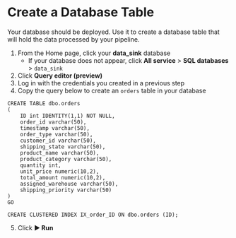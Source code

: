 # Create a Database Table
Your database should be deployed. Use it to create a database table that will hold the data processed by your pipeline.

1. From the Home page, click your **data_sink** database
    * If your database does not appear, click **All service** > **SQL databases** > `data_sink`
2. Click **Query editor (preview)**
3. Log in with the credentials you created in a previous step
4. Copy the query below to create an `orders` table in your database

```
CREATE TABLE dbo.orders
(
    ID int IDENTITY(1,1) NOT NULL,
    order_id varchar(50),
    timestamp varchar(50), 
    order_type varchar(50),
    customer_id varchar(50),
    shipping_state varchar(50),
    product_name varchar(50),
    product_category varchar(50),
    quantity int,
    unit_price numeric(10,2),
    total_amount numeric(10,2),
    assigned_warehouse varchar(50),
    shipping_priority varchar(50)
)
GO

CREATE CLUSTERED INDEX IX_order_ID ON dbo.orders (ID);
```

5. Click **▶️ Run**